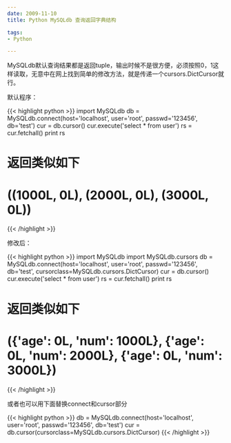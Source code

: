 ```yaml
---
date: 2009-11-10
title: Python MySQLdb 查询返回字典结构

tags:
- Python

---
```


MySQLdb默认查询结果都是返回tuple，输出时候不是很方便，必须按照0，1这样读取，无意中在网上找到简单的修改方法，就是传递一个cursors.DictCursor就行。

默认程序：

{{< highlight python >}}
import MySQLdb
db  = MySQLdb.connect(host='localhost', user='root', passwd='123456', db='test')
cur = db.cursor()
cur.execute('select * from user')
rs = cur.fetchall()
print rs
# 返回类似如下
# ((1000L, 0L), (2000L, 0L), (3000L, 0L))
{{< /highlight >}}

修改后：

{{< highlight python >}}
import MySQLdb
import MySQLdb.cursors
db = MySQLdb.connect(host='localhost', user='root', passwd='123456', db='test',
                     cursorclass=MySQLdb.cursors.DictCursor)
cur = db.cursor()
cur.execute('select * from user')
rs = cur.fetchall()
print rs
# 返回类似如下
# ({'age': 0L, 'num': 1000L}, {'age': 0L, 'num': 2000L}, {'age': 0L, 'num': 3000L})
{{< /highlight >}}

或者也可以用下面替换connect和cursor部分

{{< highlight python >}}
db  = MySQLdb.connect(host='localhost', user='root', passwd='123456', db='test')
cur = db.cursor(cursorclass=MySQLdb.cursors.DictCursor)
{{< /highlight >}}


